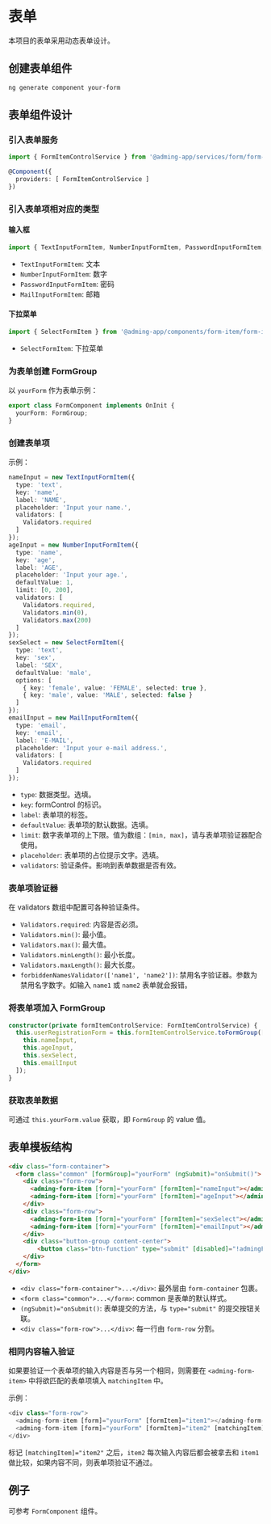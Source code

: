 # 表单

本项目的表单采用动态表单设计。

## 创建表单组件

```bash
ng generate component your-form
```

## 表单组件设计

### 引入表单服务

```typescript
import { FormItemControlService } from '@adming-app/services/form/form-item-control.service';

@Component({
  providers: [ FormItemControlService ]
})
```

### 引入表单项相对应的类型

#### 输入框

```typescript
import { TextInputFormItem, NumberInputFormItem, PasswordInputFormItem, MailInputFormItem } from '@adming-app/components/form-item/form-item-input';
```

- `TextInputFormItem`: 文本
- `NumberInputFormItem`: 数字
- `PasswordInputFormItem`: 密码
- `MailInputFormItem`: 邮箱

#### 下拉菜单

```typescript
import { SelectFormItem } from '@adming-app/components/form-item/form-item-select';
```

- `SelectFormItem`: 下拉菜单

### 为表单创建 FormGroup

以 `yourForm` 作为表单示例：

```typescript
export class FormComponent implements OnInit {
  yourForm: FormGroup;
}
```

### 创建表单项

示例：

```typescript
nameInput = new TextInputFormItem({
  type: 'text',
  key: 'name',
  label: 'NAME',
  placeholder: 'Input your name.',
  validators: [
    Validators.required
  ]
});
ageInput = new NumberInputFormItem({
  type: 'name',
  key: 'age',
  label: 'AGE',
  placeholder: 'Input your age.',
  defaultValue: 1,
  limit: [0, 200],
  validators: [
    Validators.required,
    Validators.min(0),
    Validators.max(200)
  ]
});
sexSelect = new SelectFormItem({
  type: 'text',
  key: 'sex',
  label: 'SEX',
  defaultValue: 'male',
  options: [
    { key: 'female', value: 'FEMALE', selected: true },
    { key: 'male', value: 'MALE', selected: false }
  ]
});
emailInput = new MailInputFormItem({
  type: 'email',
  key: 'email',
  label: 'E-MAIL',
  placeholder: 'Input your e-mail address.',
  validators: [
    Validators.required
  ]
});
```

- `type`: 数据类型。选填。
- `key`: formControl 的标识。
- `label`: 表单项的标签。
- `defaultValue`: 表单项的默认数据。选填。
- `limit`: 数字表单项的上下限。值为数组：`[min, max]`，请与表单项验证器配合使用。
- `placeholder`: 表单项的占位提示文字。选填。
- `validators`: 验证条件。影响到表单数据是否有效。

### 表单项验证器

在 validators 数组中配置可各种验证条件。

- `Validators.required`: 内容是否必须。
- `Validators.min()`: 最小值。
- `Validators.max()`: 最大值。
- `Validators.minLength()`: 最小长度。
- `Validators.maxLength()`: 最大长度。
- `forbiddenNamesValidator(['name1', 'name2'])`: 禁用名字验证器。参数为禁用名字数字。如输入 `name1` 或 `name2` 表单就会报错。

### 将表单项加入 FormGroup

```typescript
constructor(private formItemControlService: FormItemControlService) {
  this.userRegistrationForm = this.formItemControlService.toFormGroup([
    this.nameInput,
    this.ageInput,
    this.sexSelect,
    this.emailInput
  ]);
}
```

### 获取表单数据

可通过 `this.yourForm.value` 获取，即 `FormGroup` 的 value 值。

## 表单模板结构

```html
<div class="form-container">
  <form class="common" [formGroup]="yourForm" (ngSubmit)="onSubmit()">
    <div class="form-row">
      <adming-form-item [form]="yourForm" [formItem]="nameInput"></adming-form-item>
      <adming-form-item [form]="yourForm" [formItem]="ageInput"></adming-form-item>
    </div>
    <div class="form-row">
      <adming-form-item [form]="yourForm" [formItem]="sexSelect"></adming-form-item>
      <adming-form-item [form]="yourForm" [formItem]="emailInput"></adming-form-item>
    </div>
    <div class="button-group content-center">
        <button class="btn-function" type="submit" [disabled]="!admingForm.valid">Show</button>
    </div>
  </form>
</div>
```

- `<div class="form-container">...</div>`: 最外层由 `form-container` 包裹。
- `<form class="common">...</form>`: common 是表单的默认样式。
- `(ngSubmit)="onSubmit()`: 表单提交的方法，与 `type="submit"` 的提交按钮关联。
- `<div class="form-row">...</div>`: 每一行由 `form-row` 分割。

### 相同内容输入验证

如果要验证一个表单项的输入内容是否与另一个相同，则需要在 `<adming-form-item>` 中将欲匹配的表单项填入 `matchingItem` 中。

示例：

```typescript
<div class="form-row">
  <adming-form-item [form]="yourForm" [formItem]="item1"></adming-form-item>
  <adming-form-item [form]="yourForm" [formItem]="item2" [matchingItem]="item1"></adming-form-item>
</div>
```

标记 `[matchingItem]="item2"` 之后，`item2` 每次输入内容后都会被拿去和 `item1` 做比较，如果内容不同，则表单项验证不通过。

## 例子

可参考 `FormComponent` 组件。
